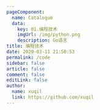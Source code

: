 ```yaml
---
pageComponent: 
  name: Catalogue
  data: 
    key: 01.编程技术
    imgUrl: /img/python.png
    description: Go语言
title: 编程技术
date: 2020-03-11 21:50:53
permalink: /code
sidebar: false
article: false
comment: false
editLink: false
author: 
  name: xuqil
  link: https://github.com/xuqil
---
```


